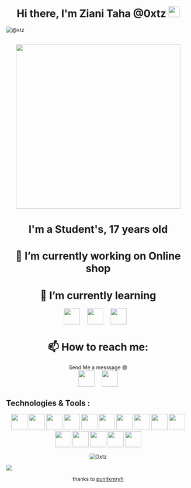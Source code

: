 <h1 align="center"> Hi there, I'm Ziani Taha @0xtz <img src="https://raw.githubusercontent.com/MartinHeinz/MartinHeinz/master/wave.gif" width="30px"></h1>

<p align="left"> <img src="https://komarev.com/ghpvc/?username=Ziani52" alt="@xtz" /> </p>
<p align="center"> <br><img src="https://github.com/punitkmryh/punitkmryh/blob/master/Developer.gif" width="450px"><br> </p>

<h1 align="center"> I'm a Student's, 17 years old </h1>

<h1 align="center"> 🔭 I’m currently working on Online shop </h1>

<h1 align="center"> 🌱 I’m currently learning </h1>
  <p align="center">
    <img height="44" width="44" src="https://unpkg.com/simple-icons@3.4.0/icons/django.svg" /> &nbsp; &nbsp;
    <img height="44" width="44" src="https://unpkg.com/simple-icons@3.4.0/icons/javascript.svg" /> &nbsp; &nbsp;
    <img height="44" width="44" src="https://unpkg.com/simple-icons@3.4.0/icons/mysql.svg" /> &nbsp; &nbsp;
  </p>

<h1 align="center"> 📫 How to reach me: </h1>
<p align="center"> Send Me a messsage 😄 <br> <a href="https://twitter.com/0xtz_52"><img height="44" width="44" src="https://unpkg.com/simple-icons@3.4.0/icons/twitter.svg" /></a>
&nbsp; &nbsp; <a href="https://www.instagram.com/0xtz.52/"> <img height="44" width="44" src="https://unpkg.com/simple-icons@3.4.0/icons/instagram.svg" > </a> </p>

## Technologies & Tools :

<p align="center">
<img height="44" width="44" src="https://unpkg.com/simple-icons@3.4.0/icons/python.svg" />
<img height="44" width="44" src="https://unpkg.com/simple-icons@3.4.0/icons/pycharm.svg" />
<img height="44" width="44" src="https://unpkg.com/simple-icons@3.4.0/icons/flutter.svg" />
<img height="44" width="44" src="https://unpkg.com/simple-icons@3.4.0/icons/go.svg" />
<img height="44" width="44" src="https://unpkg.com/simple-icons@3.4.0/icons/dart.svg" />
<img height="44" width="44" src="https://unpkg.com/simple-icons@3.4.0/icons/html5.svg" />
<img height="44" width="44" src="https://unpkg.com/simple-icons@3.4.0/icons/css3.svg" />
<img height="44" width="44" src="https://unpkg.com/simple-icons@3.4.0/icons/css3.svg" />
<img height="44" width="44" src="https://unpkg.com/simple-icons@3.4.0/icons/androidstudio.svg" />
<img height="44" width="44" src="https://unpkg.com/simple-icons@3.4.0/icons/android.svg" />
<img height="44" width="44" src="https://unpkg.com/simple-icons@3.4.0/icons/sublimetext.svg" />
<img height="44" width="44" src="https://unpkg.com/simple-icons@3.4.0/icons/visualstudiocode.svg" />
<img height="44" width="44" src="https://unpkg.com/simple-icons@3.4.0/icons/linux.svg" />
<img height="44" width="44" src="https://unpkg.com/simple-icons@3.4.0/icons/apache.svg" />
<img height="44" width="44" src="https://unpkg.com/simple-icons@3.4.0/icons/gnubash.svg" />
</p>

<p align="center"> <img src=https://github-readme-stats.vercel.app/api?username=Ziani52&show_icons=true alt=Oxtz /> </p>

![](https://raw.githubusercontent.com/punitkmryh/punitkmryh/master/wave.svg)

<p align="center"> thanks to <a href="https://github.com/punitkmryh"> punitkmryh </a> </p>
